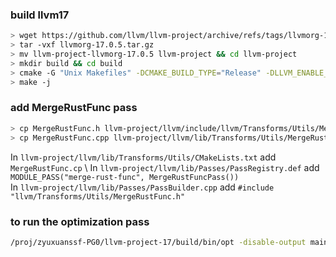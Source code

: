### build llvm17
```bash
> wget https://github.com/llvm/llvm-project/archive/refs/tags/llvmorg-17.0.5.tar.gz
> tar -vxf llvmorg-17.0.5.tar.gz
> mv llvm-project-llvmorg-17.0.5 llvm-project && cd llvm-project
> mkdir build && cd build
> cmake -G "Unix Makefiles" -DCMAKE_BUILD_TYPE="Release" -DLLVM_ENABLE_PROJECTS="clang;compiler-rt" ../llvm
> make -j
```

### add MergeRustFunc pass
```bash
> cp MergeRustFunc.h llvm-project/llvm/include/llvm/Transforms/Utils/MergeRustFunc.h
> cp MergeRustFunc.cpp llvm-project/llvm/lib/Transforms/Utils/MergeRustFunc.cpp
```

In `llvm-project/llvm/lib/Transforms/Utils/CMakeLists.txt` add `MergeRustFunc.cp` \ 
In `llvm-project/llvm/lib/Passes/PassRegistry.def` add `MODULE_PASS("merge-rust-func", MergeRustFuncPass())` \
In `llvm-project/llvm/lib/Passes/PassBuilder.cpp` add `#include "llvm/Transforms/Utils/MergeRustFunc.h"`

### to run the optimization pass
```bash
/proj/zyuxuanssf-PG0/llvm-project-17/build/bin/opt -disable-output main_c.ll -passes=merge-rust-func
```

